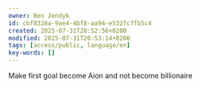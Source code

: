 ```yaml
---
owner: Ben Jendyk
id: cbf8328a-9ae4-4bf8-aa94-e532fc7fb5c4
created: 2025-07-31T20:52:56+0200
modified: 2025-07-31T20:53:14+0200
tags: [access/public, language/en]
key-words: []
---
```


Make first goal become Aion and not become billionaire